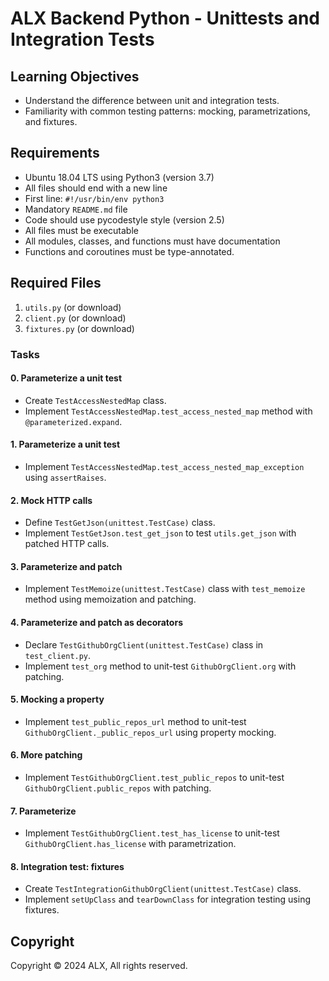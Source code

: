 # ALX Backend Python - Unittests and Integration Tests

## Learning Objectives
- Understand the difference between unit and integration tests.
- Familiarity with common testing patterns: mocking, parametrizations, and fixtures.

## Requirements
- Ubuntu 18.04 LTS using Python3 (version 3.7)
- All files should end with a new line
- First line: `#!/usr/bin/env python3`
- Mandatory `README.md` file
- Code should use pycodestyle style (version 2.5)
- All files must be executable
- All modules, classes, and functions must have documentation
- Functions and coroutines must be type-annotated.

## Required Files
1. `utils.py` (or download)
2. `client.py` (or download)
3. `fixtures.py` (or download)

### Tasks

#### 0. Parameterize a unit test
- Create `TestAccessNestedMap` class.
- Implement `TestAccessNestedMap.test_access_nested_map` method with `@parameterized.expand`.

#### 1. Parameterize a unit test
- Implement `TestAccessNestedMap.test_access_nested_map_exception` using `assertRaises`.

#### 2. Mock HTTP calls
- Define `TestGetJson(unittest.TestCase)` class.
- Implement `TestGetJson.test_get_json` to test `utils.get_json` with patched HTTP calls.

#### 3. Parameterize and patch
- Implement `TestMemoize(unittest.TestCase)` class with `test_memoize` method using memoization and patching.

#### 4. Parameterize and patch as decorators
- Declare `TestGithubOrgClient(unittest.TestCase)` class in `test_client.py`.
- Implement `test_org` method to unit-test `GithubOrgClient.org` with patching.

#### 5. Mocking a property
- Implement `test_public_repos_url` method to unit-test `GithubOrgClient._public_repos_url` using property mocking.

#### 6. More patching
- Implement `TestGithubOrgClient.test_public_repos` to unit-test `GithubOrgClient.public_repos` with patching.

#### 7. Parameterize
- Implement `TestGithubOrgClient.test_has_license` to unit-test `GithubOrgClient.has_license` with parametrization.

#### 8. Integration test: fixtures
- Create `TestIntegrationGithubOrgClient(unittest.TestCase)` class.
- Implement `setUpClass` and `tearDownClass` for integration testing using fixtures.

## Copyright
Copyright © 2024 ALX, All rights reserved.
